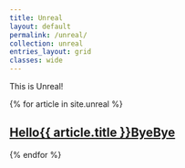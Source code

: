 ```yaml
---
title: Unreal
layout: default
permalink: /unreal/
collection: unreal
entries_layout: grid
classes: wide
---
```


This is Unreal!

{% for article in site.unreal %}
<h2>
<a href="{{ article.url }}">
Hello{{ article.title }}ByeBye
</a>
</h2>
{% endfor %}